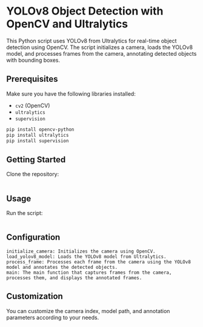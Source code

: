 # YOLOv8 Object Detection with OpenCV and Ultralytics

This Python script uses YOLOv8 from Ultralytics for real-time object detection using OpenCV. The script initializes a camera, loads the YOLOv8 model, and processes frames from the camera, annotating detected objects with bounding boxes.

## Prerequisites

Make sure you have the following libraries installed:

- `cv2` (OpenCV)
- `ultralytics`
- `supervision`
```bash
pip install opencv-python
pip install ultralytics
pip install supervision
```


## Getting Started
Clone the repository:
```bash

```
## Usage
Run the script:
```bash

```
## Configuration

    initialize_camera: Initializes the camera using OpenCV.
    load_yolov8_model: Loads the YOLOv8 model from Ultralytics.
    process_frame: Processes each frame from the camera using the YOLOv8 model and annotates the detected objects.
    main: The main function that captures frames from the camera, processes them, and displays the annotated frames.

## Customization

You can customize the camera index, model path, and annotation parameters according to your needs.
